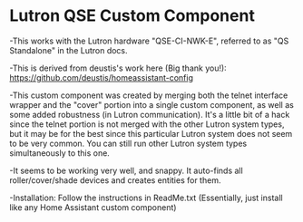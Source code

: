 # Lutron QSE Custom Component
-This works with the Lutron hardware "QSE-CI-NWK-E", referred to as "QS Standalone" in the Lutron docs.

-This is derived from deustis's work here (Big thank you!): https://github.com/deustis/homeassistant-config

-This custom component was created by merging both the telnet interface wrapper and the "cover" portion into a single custom component, as well as some added robustness (in Lutron communication).  It's a little bit of a hack since the telnet portion is not merged with the other Lutron system types, but it may be for the best since this particular Lutron system does not seem to be very common.  You can still run other Lutron system types simultaneously to this one.

-It seems to be working very well, and snappy.  It auto-finds all roller/cover/shade devices and creates entities for them.  

-Installation: Follow the instructions in ReadMe.txt (Essentially, just install like any Home Assistant custom component)
